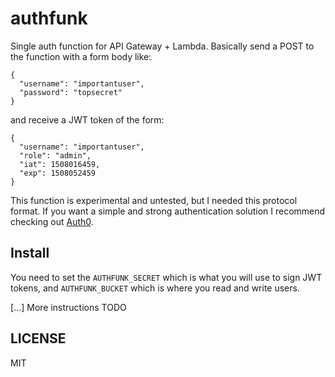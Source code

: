 # authfunk

Single auth function for API Gateway + Lambda. Basically send a POST to the function with a form body like:
```
{
  "username": "importantuser",
  "password": "topsecret"
}
```
and receive a JWT token of the form:
```
{
  "username": "importantuser",
  "role": "admin",
  "iat": 1508016459,
  "exp": 1508052459
}
```

This function is experimental and untested, but I needed this protocol format. If you want a simple and strong authentication solution I recommend checking out [Auth0](Auth0.com).

## Install

You need to set the `AUTHFUNK_SECRET` which is what you will use to sign JWT tokens, and `AUTHFUNK_BUCKET` which is where you read and write users.

[...] More instructions TODO

## LICENSE
MIT